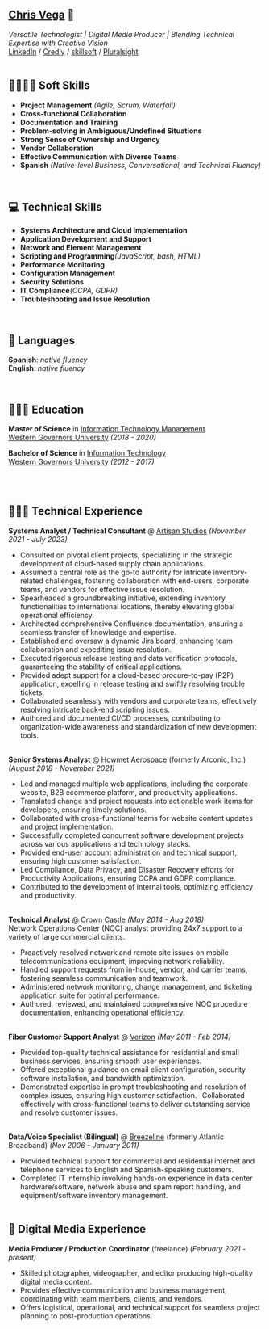 <!-- toggling button appearance OFF while not actively working on these

  <!-- TESTING || Print button ONE (jsPDF)
    <script src="cv/js/print.js"></script>
    <button id="print-button">Print this! (PDF)</button>
  <!-- TESTING || Print button TWO (html2pdf) 
    <button id="pdf-button">Generate PDF</button>
    <br>
  <!-- TESTING || Print button THREE (browser) 
    <button id="pdf-button3">G3nerate PDF</button>
    <br>
  <!-- TESTING || Dark Mode button 
    <button id="dark-mode-toggle" onclick="toggleDarkMode()">toggle dark mode</button>

<br><br><br> 

-->

## [Chris Vega](mailto:chris@twop0intfive.xyz) 📧

_Versatile Technologist | Digital Media Producer | Blending Technical Expertise with Creative Vision_ <br>
[LinkedIn](https://www.linkedin.com/in/chrisevega/) / [Credly](https://www.credly.com/users/christian-vega.3c10d314/badges) / [skillsoft](https://skillsoft.digitalbadges.skillsoft.com/profile/christianvega767921/wallet) / [Pluralsight](https://app.pluralsight.com/profile/twop0intfive) <br><br>



## 🫱🏽‍🫲🏿 Soft Skills

- **Project Management** _(Agile, Scrum, Waterfall)_
- **Cross-functional Collaboration**
- **Documentation and Training**
- **Problem-solving in Ambiguous/Undefined Situations**
- **Strong Sense of Ownership and Urgency**
- **Vendor Collaboration**
- **Effective Communication with Diverse Teams**
- **Spanish** _(Native-level Business, Conversational, and Technical Fluency)_

<br>



## 💻 Technical Skills

- **Systems Architecture and Cloud Implementation**
- **Application Development and Support**
- **Network and Element Management**
- **Scripting and Programming**_(JavaScript, bash, HTML)_
- **Performance Monitoring**
- **Configuration Management**
- **Security Solutions**
- **IT Compliance**_(CCPA, GDPR)_
- **Troubleshooting and Issue Resolution**

<br>



## 🔡 Languages

**Spanish**: _native fluency_<br>
**English**: _native fluency_

<br>



## 👨🏻‍🎓 Education

**Master of Science** in [Information Technology Management](https://www.wgu.edu/online-it-degrees/information-technology-management-masters-program.html)<br>
[Western Governors University](https://www.wgu.edu/) _(2018 - 2020)_ <br>

**Bachelor of Science** in [Information Technology](https://www.wgu.edu/online-it-degrees/information-technology-bachelors-program.html)<br>
[Western Governors University](https://www.wgu.edu/) _(2012 - 2017)_

<br><br>



## 👨🏻‍💻 Technical Experience

**Systems Analyst / Technical Consultant** @ [Artisan Studios](https://www.artisan-studios.com) _(November 2021 - July 2023)_ <br>
  - Consulted on pivotal client projects, specializing in the strategic development of cloud-based supply chain applications.
  - Assumed a central role as the go-to authority for intricate inventory-related challenges, fostering collaboration with end-users, corporate teams, and vendors for effective issue resolution.
  - Spearheaded a groundbreaking initiative, extending inventory functionalities to international locations, thereby elevating global operational efficiency.
  - Architected comprehensive Confluence documentation, ensuring a seamless transfer of knowledge and expertise.
  - Established and oversaw a dynamic Jira board, enhancing team collaboration and expediting issue resolution.
  - Executed rigorous release testing and data verification protocols, guaranteeing the stability of critical applications.
  - Provided adept support for a cloud-based procure-to-pay (P2P) application, excelling in release testing and swiftly resolving trouble tickets.
  - Collaborated seamlessly with vendors and corporate teams, effectively resolving intricate back-end scripting issues.
  - Authored and documented CI/CD processes, contributing to organization-wide awareness and standardization of new development tools. 
<br><br>

**Senior Systems Analyst** @ [Howmet Aerospace](https://www.howmet.com/) (formerly Arconic, Inc.) _(August 2018 - November 2021)_ <br>
  - Led and managed multiple web applications, including the corporate website, B2B ecommerce platform, and productivity applications.
  - Translated change and project requests into actionable work items for developers, ensuring timely solutions.
  - Collaborated with cross-functional teams for website content updates and project implementation.
  - Successfully completed concurrent software development projects across various applications and technology stacks. 
  - Provided end-user account administration and technical support, ensuring high customer satisfaction.
  - Led Compliance, Data Privacy, and Disaster Recovery efforts for Productivity Applications, ensuring CCPA and GDPR compliance.
  - Contributed to the development of internal tools, optimizing efficiency and productivity.
<br><br>

**Technical Analyst** @ [Crown Castle](http://www.crowncastle.com/) _(May 2014 - Aug 2018)_ <br>
Network Operations Center (NOC) analyst providing 24x7 support to a variety of large commercial clients. <br>
  - Proactively resolved network and remote site issues on mobile telecommunications equipment, improving network reliability.
  - Handled support requests from in-house, vendor, and carrier teams, fostering seamless communication and teamwork.
  - Administered network monitoring, change management, and ticketing application suite for optimal performance.
  - Authored, reviewed, and maintained comprehensive NOC procedure documentation, enhancing operational efficiency.
<br><br>

**Fiber Customer Support Analyst** @ [Verizon](https://www.verizon.com/) _(May 2011 - Feb 2014)_ <br>
  - Provided top-quality technical assistance for residential and small business services, ensuring smooth user experiences.
  - Offered exceptional guidance on email client configuration, security software installation, and bandwidth optimization.
  - Demonstrated expertise in prompt troubleshooting and resolution of complex issues, ensuring high customer satisfaction.- Collaborated effectively with cross-functional teams to deliver outstanding service and resolve customer issues.
<br><br>

**Data/Voice Specialist (Bilingual)** @ [Breezeline](https://www.breezeline.com/) (formerly Atlantic Broadband) _(Nov 2006 - January 2011)_ <br>
  - Provided technical support for commercial and residential internet and telephone services to English and Spanish-speaking customers.
  - Completed IT internship involving hands-on experience in data center hardware/software, network abuse and spam report handling, and equipment/software inventory management.
<br><br>
    
  
  
## 🎥 Digital Media Experience

**Media Producer / Production Coordinator** (freelance) _(February 2021 - present)_ <br>
  - Skilled photographer, videographer, and editor producing high-quality digital media content.
  - Provides effective communication and business management, coordinating with team members, clients, and vendors.
  - Offers logistical, operational, and technical support for seamless project planning to post-production operations.